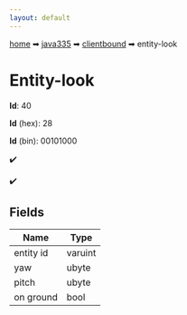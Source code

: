 ```yaml
---
layout: default
---
```


[home](/) ➡ [java335](/protocol/java335) ➡ [clientbound](/protocol/java335/clientbound) ➡ entity-look

# Entity-look

**Id**: 40

**Id** (hex): 28

**Id** (bin): 00101000

✔️

✔️

## Fields

Name | Type
---|---
entity id | varuint
yaw | ubyte
pitch | ubyte
on ground | bool

